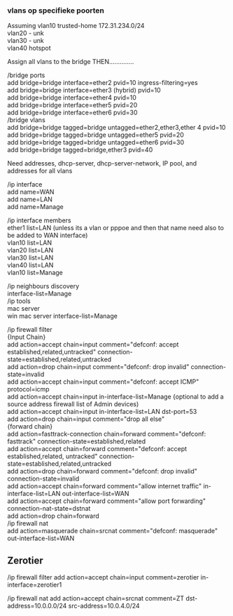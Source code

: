 
### vlans op specifieke poorten


Assuming vlan10 trusted-home 172.31.234.0/24  
vlan20 - unk  
vlan30 - unk  
vlan40 hotspot  
  
Assign all vlans to the bridge THEN..............  
  
/bridge ports  
add bridge=bridge interface=ether2 pvid=10 ingress-filtering=yes  
add bridge=bridge interface=ether3 (hybrid) pvid=10  
add bridge=bridge interface=ether4 pvid=10  
add bridge=bridge interface=ether5 pvid=20  
add bridge=bridge interface=ether6 pvid=30  
/bridge vlans  
add bridge=bridge tagged=bridge untagged=ether2,ether3,ether 4 pvid=10  
add bridge=bridge tagged=bridge untagged=ether5 pvid=20  
add bridge=bridge tagged=bridge untagged=ether6 pvid=30  
add bridge=bridge tagged=bridge,ether3 pvid=40  
  
Need addresses, dhcp-server, dhcp-server-network, IP pool, and addresses for all vlans  
  
/ip interface  
add name=WAN  
add name=LAN  
add name=Manage  
  
/ip interface members  
ether1 list=LAN (unless its a vlan or pppoe and then that name need also to be added to WAN interface)  
vlan10 list=LAN  
vlan20 list=LAN  
vlan30 list=LAN  
vlan40 list=LAN  
vlan10 list=Manage  
  
/ip neighbours discovery  
interface-list=Manage  
/ip tools  
mac server  
win mac server interface-list=Manage  
  
/ip firewall filter  
{Input Chain}  
add action=accept chain=input comment="defconf: accept established,related,untracked" connection-state=established,related,untracked  
add action=drop chain=input comment="defconf: drop invalid" connection-state=invalid  
add action=accept chain=input comment="defconf: accept ICMP" protocol=icmp  
add action=accept chain=input in-interface-list=Manage {optional to add a source address firewall list of Admin devices)  
add action=accept chain=input in-interface-list=LAN dst-port=53  
add action=drop chain=input comment="drop all else"  
{forward chain}  
add action=fasttrack-connection chain=forward comment="defconf: fasttrack" connection-state=established,related  
add action=accept chain=forward comment="defconf: accept established,related, untracked" connection-state=established,related,untracked  
add action=drop chain=forward comment="defconf: drop invalid" connection-state=invalid  
add action=accept chain=forward comment="allow internet traffic" in-interface-list=LAN out-interface-list=WAN  
add action=accept chain=forward comment="allow port forwarding" connection-nat-state=dstnat  
add action=drop chain=forward  
/ip firewall nat  
add action=masquerade chain=srcnat comment="defconf: masquerade" out-interface-list=WAN


## Zerotier

/ip firewall filter
add action=accept chain=input comment=zerotier in-interface=zerotier1

/ip firewall nat
add action=accept chain=srcnat comment=ZT dst-address=10.0.0.0/24 src-address=10.0.4.0/24